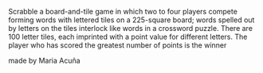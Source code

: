 Scrabble a board-and-tile game in which two to four players compete forming words with lettered tiles on a 225-square board; words spelled out by letters on the tiles interlock like words in a crossword puzzle. There are 100 letter tiles, each imprinted with a point value for different letters.
The player who has scored the greatest number of points is the winner

made by Maria Acuña